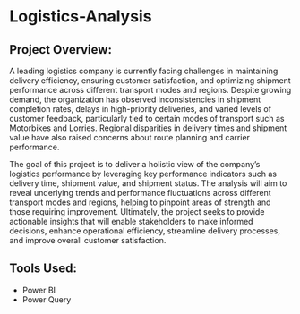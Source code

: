 # Logistics-Analysis

## Project Overview: 
A leading logistics company is currently facing challenges in maintaining delivery efficiency, ensuring customer satisfaction, and optimizing shipment performance across different transport modes and regions. Despite growing demand, the organization has observed inconsistencies in shipment completion rates, delays in high-priority deliveries, and varied levels of customer feedback, particularly tied to certain modes of transport such as Motorbikes and Lorries. Regional disparities in delivery times and shipment value have also raised concerns about route planning and carrier performance.

The goal of this project is to deliver a holistic view of the company’s logistics performance by leveraging key performance indicators such as delivery time, shipment value, and shipment status. The analysis will aim to reveal underlying trends and performance fluctuations across different transport modes and regions, helping to pinpoint areas of strength and those requiring improvement. Ultimately, the project seeks to provide actionable insights that will enable stakeholders to make informed decisions, enhance operational efficiency, streamline delivery processes, and improve overall customer satisfaction.  

## Tools Used:
- Power BI
- Power Query


